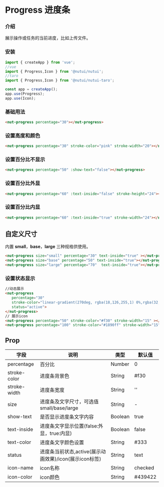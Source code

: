 # Progress 进度条

### 介绍

展示操作或任务的当前进度，比如上传文件。

### 安装

``` javascript
import { createApp } from 'vue';
//vue
import { Progress,Icon } from '@nutui/nutui';
//taro
import { Progress,Icon } from '@nutui/nutui-taro';

const app = createApp();
app.use(Progress);
app.use(Icon);

```


### 基础用法

```html
<nut-progress percentage="30"></nut-progress>
```
### 设置高度和颜色

```html
<nut-progress percentage="30" stroke-color="pink" stroke-width="20"></nut-progress>
```
### 设置百分比不显示

```html
<nut-progress percentage="50" :show-text="false"></nut-progress>
```
### 设置百分比外显

```html
<nut-progress percentage="60" :text-inside="false" stroke-height="24"></nut-progress>
```

### 设置百分比内显

```html
<nut-progress percentage="60" :text-inside="true" stroke-width="24"></nut-progress>
```

## 自定义尺寸

内置 **small**，**base**，**large** 三种规格供使用。
```html
<nut-progress size="small" percentage="30" text-inside="true" ></nut-progress>
<nut-progress size="base" percentage="50" text-inside="true"></nut-progress>
<nut-progress size="large" percentage="70"  text-inside="true"></nut-progress>
```
### 设置状态显示

```html
//动态展示
<nut-progress 
   percentage="30" 
   stroke-color="linear-gradient(270deg, rgba(18,126,255,1) 0%,rgba(32,147,255,1) 32.815625%,rgba(13,242,204,1) 100%)" 
   status="active">
</nut-progress>
// 展示icon
<nut-progress percentage="50" stroke-color="#f30" stroke-width="15" ></nut-progress>
<nut-progress percentage="100" stroke-color="#1890ff" stroke-width="15" status="success"></nut-progress>
```

## Prop

| 字段 | 说明 | 类型 | 默认值
|----- | ----- | ----- | -----
| percentage | 百分比 | Number | 0
| stroke-color | 进度条背景色 | String | #f30
| stroke-width | 进度条宽度 | String | ''
| size | 进度条及文字尺寸，可选值small/base/large | String | -
| show-text | 是否显示进度条文字内容 | Boolean | true
| text-inside | 进度条文字显示位置(false:外显，true:内显) | Boolean | false
| text-color | 进度条文字颜色设置 | String | #333
| status | 进度条当前状态,active(展示动画效果)/icon(展示icon标签) | String | text
| icon-name | icon名称 | String | checked
| icon-color | icon颜色 | String | #439422
